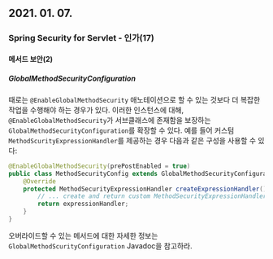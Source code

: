 ## 2021. 01. 07.

### Spring Security for Servlet - 인가(17)

#### 메서드 보안(2)

##### GlobalMethodSecurityConfiguration

때로는 `@EnableGlobalMethodSecurity` 애노테이션으로 할 수 있는 것보다 더 복잡한 작업을 수행해야 하는 경우가 있다. 이러한 인스턴스에 대해, `@EnableGlobalMethodSecurity`가 서브클래스에 존재함을 보장하는 `GlobalMethodSecurityConfiguration`를 확장할 수 있다. 예를 들어 커스텀 `MethodScurityExpressionHandler`를 제공하는 경우 다음과 같은 구성을 사용할 수 있다:

```java
@EnableGlobalMethodSecurity(prePostEnabled = true)
public class MethodSecurityConfig extends GlobalMethodSecurityConfiguration {
    @Override
    protected MethodSecurityExpressionHandler createExpressionHandler() {
        // ... create and return custom MethodSecurityExpressionHandler ...
        return expressionHandler;
    }
}
```

 오버라이드할 수 있는 메서드에 대한 자세한 정보는 `GlobalMethodScurityConfiguration` Javadoc을 참고하라.